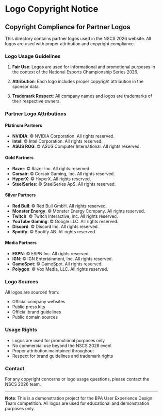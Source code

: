 # Logo Copyright Notice

## Copyright Compliance for Partner Logos

This directory contains partner logos used in the NSCS 2026 website. All logos are used with proper attribution and copyright compliance.

### Logo Usage Guidelines

1. **Fair Use**: Logos are used for informational and promotional purposes in the context of the National Esports Championship Series 2026.

2. **Attribution**: Each logo includes proper copyright attribution in the sponsor data.

3. **Trademark Respect**: All company names and logos are trademarks of their respective owners.

### Partner Logo Attributions

#### Platinum Partners
- **NVIDIA**: © NVIDIA Corporation. All rights reserved.
- **Intel**: © Intel Corporation. All rights reserved.
- **ASUS ROG**: © ASUS Computer International. All rights reserved.

#### Gold Partners
- **Razer**: © Razer Inc. All rights reserved.
- **Corsair**: © Corsair Gaming, Inc. All rights reserved.
- **HyperX**: © HyperX. All rights reserved.
- **SteelSeries**: © SteelSeries ApS. All rights reserved.

#### Silver Partners
- **Red Bull**: © Red Bull GmbH. All rights reserved.
- **Monster Energy**: © Monster Energy Company. All rights reserved.
- **Twitch**: © Twitch Interactive, Inc. All rights reserved.
- **YouTube Gaming**: © Google LLC. All rights reserved.
- **Discord**: © Discord Inc. All rights reserved.
- **Spotify**: © Spotify AB. All rights reserved.

#### Media Partners
- **ESPN**: © ESPN Inc. All rights reserved.
- **IGN**: © IGN Entertainment, Inc. All rights reserved.
- **GameSpot**: © GameSpot. All rights reserved.
- **Polygon**: © Vox Media, LLC. All rights reserved.

### Logo Sources

All logos are sourced from:
- Official company websites
- Public press kits
- Official brand guidelines
- Public domain sources

### Usage Rights

- Logos are used for promotional purposes only
- No commercial use beyond the NSCS 2026 event
- Proper attribution maintained throughout
- Respect for brand guidelines and trademark rights

### Contact

For any copyright concerns or logo usage questions, please contact the NSCS 2026 team.

---

**Note**: This is a demonstration project for the BPA User Experience Design Team competition. All logos are used for educational and demonstration purposes only.
